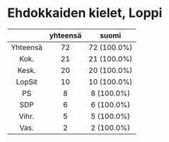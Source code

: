 # Ehdokkaiden kielet, Loppi

| |yhteensä|suomi|
|:---:|:---:|:---:|
|Yhteensä|72|72 (100.0%)|
|Kok.|21|21 (100.0%)|
|Kesk.|20|20 (100.0%)|
|LopSit|10|10 (100.0%)|
|PS|8|8 (100.0%)|
|SDP|6|6 (100.0%)|
|Vihr.|5|5 (100.0%)|
|Vas.|2|2 (100.0%)|

